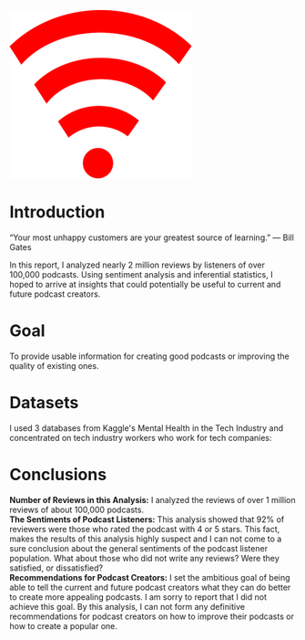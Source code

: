![Alt_Text](https://github.com/KevinNourian/Podcast-Reviews/blob/main/Images/podcastreviews_logo.png)

# Introduction
“Your most unhappy customers are your greatest source of learning.” — Bill Gates

In this report, I analyzed nearly 2 million reviews by listeners of over 100,000 podcasts. Using sentiment analysis and inferential statistics, I hoped to arrive at insights that could potentially be useful to current and future podcast creators.

# Goal
To provide usable information for creating good podcasts or improving the quality of existing ones.

# Datasets
I used 3 databases from Kaggle's Mental Health in the Tech Industry and concentrated on tech industry workers who work for tech companies:

# Conclusions
**Number of Reviews in this Analysis:** I analyzed the reviews of over 1 million reviews of about 100,000 podcasts.  <br>
**The Sentiments of Podcast Listeners:** This analysis showed that 92% of reviewers were those who rated the podcast with 4 or 5 stars. This fact, makes the results of this analysis highly suspect and I can not come to a sure conclusion about the general sentiments of the podcast listener population. What about those who did not write any reviews? Were they satisfied, or dissatisfied? <br>
**Recommendations for Podcast Creators:** I set the ambitious goal of being able to tell the current and future podcast creators what they can do better to create more appealing podcasts. I am sorry to report that I did not achieve this goal. By this analysis, I can not form any definitive recommendations for podcast creators on how to improve their podcasts or how to create a popular one.
